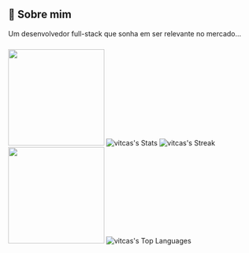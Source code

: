 
## 🚀 Sobre mim
Um desenvolvedor full-stack que sonha em ser relevante no mercado...

###

<img height="195" src="https://i.pinimg.com/564x/44/98/b6/4498b6ef6034c4402a35ebdb757c9df9.jpg"  />     ![vitcas's Stats](https://github-readme-stats.vercel.app/api?username=vitcas&theme=vue-dark&show_icons=true&hide_border=true&count_private=true)
![vitcas's Streak](https://github-readme-streak-stats.herokuapp.com/?user=vitcas&theme=vue-dark&hide_border=true)
<img height="195" src="https://art.ngfiles.com/images/1729000/1729657_skullchimes_gwen.gif?f1617439806"  />
![vitcas's Top Languages](https://github-readme-stats.vercel.app/api/top-langs/?username=vitcas&theme=vue-dark&show_icons=true&hide_border=true&layout=compact)
